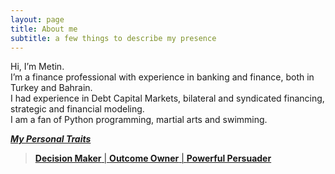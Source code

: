 ```yaml
---
layout: page
title: About me
subtitle: a few things to describe my presence
---
```


Hi, I’m Metin.  
I’m a finance professional with experience in banking and finance, both in Turkey and Bahrain.  
I had experience in Debt Capital Markets, bilateral and syndicated financing, strategic and financial modeling.  
I am a fan of Python programming, martial arts and swimming.

***[My Personal Traits](https://secure.plum.io/en/p/PgqCnT4yKwiat0x25Xzevw "click to see my talent assesment result by plum.io")*** 
>[**Decision Maker** | **Outcome Owner** | **Powerful Persuader**](https://secure.plum.io/en/p/PgqCnT4yKwiat0x25Xzevw "click to see my talent assesment result by plum.io")